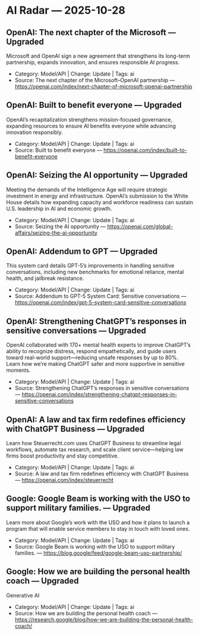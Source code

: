 # AI Radar — 2025-10-28

## OpenAI: The next chapter of the Microsoft — **Upgraded**
Microsoft and OpenAI sign a new agreement that strengthens its long-term partnership, expands innovation, and ensures responsible AI progress.

- Category: Model/API  |  Change: Update  |  Tags: ai
- Source: The next chapter of the Microsoft–OpenAI partnership — https://openai.com/index/next-chapter-of-microsoft-openai-partnership

## OpenAI: Built to benefit everyone — **Upgraded**
OpenAI’s recapitalization strengthens mission-focused governance, expanding resources to ensure AI benefits everyone while advancing innovation responsibly.

- Category: Model/API  |  Change: Update  |  Tags: ai
- Source: Built to benefit everyone — https://openai.com/index/built-to-benefit-everyone

## OpenAI: Seizing the AI opportunity — **Upgraded**
Meeting the demands of the Intelligence Age will require strategic investment in energy and infrastructure. OpenAI’s submission to the White House details how expanding capacity and workforce readiness can sustain U.S. leadership in AI and economic growth.

- Category: Model/API  |  Change: Update  |  Tags: ai
- Source: Seizing the AI opportunity — https://openai.com/global-affairs/seizing-the-ai-opportunity

## OpenAI: Addendum to GPT — **Upgraded**
This system card details GPT-5’s improvements in handling sensitive conversations, including new benchmarks for emotional reliance, mental health, and jailbreak resistance.

- Category: Model/API  |  Change: Update  |  Tags: ai
- Source: Addendum to GPT-5 System Card: Sensitive conversations — https://openai.com/index/gpt-5-system-card-sensitive-conversations

## OpenAI: Strengthening ChatGPT’s responses in sensitive conversations — **Upgraded**
OpenAI collaborated with 170+ mental health experts to improve ChatGPT’s ability to recognize distress, respond empathetically, and guide users toward real-world support—reducing unsafe responses by up to 80%. Learn how we’re making ChatGPT safer and more supportive in sensitive moments.

- Category: Model/API  |  Change: Update  |  Tags: ai
- Source: Strengthening ChatGPT’s responses in sensitive conversations — https://openai.com/index/strengthening-chatgpt-responses-in-sensitive-conversations

## OpenAI: A law and tax firm redefines efficiency with ChatGPT Business — **Upgraded**
Learn how Steuerrecht.com uses ChatGPT Business to streamline legal workflows, automate tax research, and scale client service—helping law firms boost productivity and stay competitive.

- Category: Model/API  |  Change: Update  |  Tags: ai
- Source: A law and tax firm redefines efficiency with ChatGPT Business — https://openai.com/index/steuerrecht

## Google: Google Beam is working with the USO to support military families. — **Upgraded**
Learn more about Google’s work with the USO and how it plans to launch a program that will enable service members to stay in touch with loved ones.

- Category: Model/API  |  Change: Update  |  Tags: ai
- Source: Google Beam is working with the USO to support military families. — https://blog.google/feed/google-beam-uso-partnership/

## Google: How we are building the personal health coach — **Upgraded**
Generative AI

- Category: Model/API  |  Change: Update  |  Tags: ai
- Source: How we are building the personal health coach — https://research.google/blog/how-we-are-building-the-personal-health-coach/
